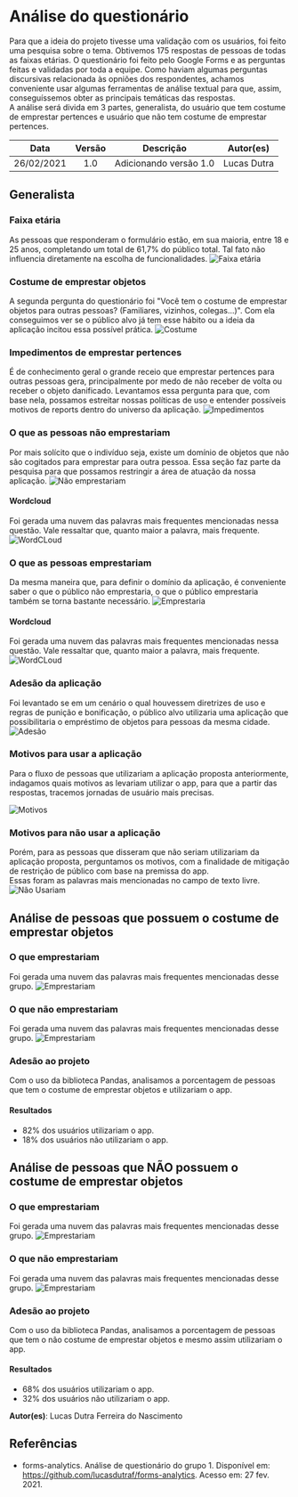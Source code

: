 # Análise do questionário

Para que a ideia do projeto tivesse uma validação com os usuários, foi feito uma pesquisa sobre o tema. Obtivemos 175 respostas de pessoas de todas as faixas etárias. O questionário foi feito pelo Google Forms e as perguntas feitas e validadas por toda a equipe. Como haviam algumas perguntas discursivas relacionada às opniões dos respondentes, achamos conveniente usar algumas ferramentas de análise textual para que, assim, conseguíssemos obter as principais temáticas das respostas.  
A análise será divida em 3 partes, generalista, do usuário que tem costume de emprestar pertences e usuário que não tem costume de emprestar pertences.

|    Data    | Versão |       Descrição        |  Autor(es)  |
| :--------: | :----: | :--------------------: | :---------: |
| 26/02/2021 |  1.0   | Adicionando versão 1.0 | Lucas Dutra |

## Generalista

### Faixa etária

As pessoas que responderam o formulário estão, em sua maioria, entre 18 e 25 anos, completando um total de 61,7% do público total. Tal fato não influencia diretamente na escolha de funcionalidades.
![Faixa etária](../../assets/img/questionario/idade.png)

### Costume de emprestar objetos

A segunda pergunta do questionário foi "Você tem o costume de emprestar objetos para outras pessoas? (Familiares, vizinhos, colegas...)". Com ela conseguimos ver se o público alvo já tem esse hábito ou a ideia da aplicação incitou essa possível prática.
![Costume](../../assets/img/questionario/se_empresta.png)

### Impedimentos de emprestar pertences

É de conhecimento geral o grande receio que emprestar pertences para outras pessoas gera, principalmente por medo de não receber de volta ou receber o objeto danificado. Levantamos essa pergunta para que, com base nela, possamos estreitar nossas políticas de uso e entender possíveis motivos de reports dentro do universo da aplicação.
![Impedimentos](../../assets/img/questionario/impedimentos.png)

### O que as pessoas não emprestariam

Por mais solícito que o indivíduo seja, existe um domínio de objetos que não são cogitados para emprestar para outra pessoa. Essa seção faz parte da pesquisa para que possamos restringir a área de atuação da nossa aplicação.
![Não emprestariam](../../assets/img/questionario/nao_emprestaria.png)

#### Wordcloud

Foi gerada uma nuvem das palavras mais frequentes mencionadas nessa questão. Vale ressaltar que, quanto maior a palavra, mais frequente.
![WordCLoud](../../assets/img/questionario/general_nao_emprestaria.png)

### O que as pessoas emprestariam

Da mesma maneira que, para definir o domínio da aplicação, é conveniente saber o que o público não emprestaria, o que o público emprestaria também se torna bastante necessário.
![Emprestaria](../../assets/img/questionario/emprestaria.png)

#### Wordcloud

Foi gerada uma nuvem das palavras mais frequentes mencionadas nessa questão. Vale ressaltar que, quanto maior a palavra, mais frequente.
![WordCLoud](../../assets/img/questionario/general_emprestaria.png)

### Adesão da aplicação

Foi levantado se em um cenário o qual houvessem diretrizes de uso e regras de punição e bonificação, o público alvo utilizaria uma aplicação que possibilitaria o empréstimo de objetos para pessoas da mesma cidade.
![Adesão](../../assets/img/questionario/adesao.png)

### Motivos para usar a aplicação

Para o fluxo de pessoas que utilizariam a aplicação proposta anteriormente, indagamos quais motivos as levariam utilizar o app, para que a partir das respostas, tracemos jornadas de usuário mais precisas.

![Motivos](../../assets/img/questionario/motivos.png)

### Motivos para não usar a aplicação

Porém, para as pessoas que disseram que não seriam utilizariam da aplicação proposta, perguntamos os motivos, com a finalidade de mitigação de restrição de público com base na premissa do app.  
Essas foram as palavras mais mencionadas no campo de texto livre.  
![Não Usariam](../../assets/img/questionario/nao_usaria.jpg)

## Análise de pessoas que possuem o costume de emprestar objetos

### O que emprestariam

Foi gerada uma nuvem das palavras mais frequentes mencionadas desse grupo.
![Emprestariam](../../assets/img/questionario/used_emprestaria.png)

### O que não emprestariam

Foi gerada uma nuvem das palavras mais frequentes mencionadas desse grupo.
![Emprestariam](../../assets/img/questionario/used_nao_emprestaria.png)

### Adesão ao projeto

Com o uso da biblioteca Pandas, analisamos a porcentagem de pessoas que tem o costume de emprestar objetos e utilizariam o app.

#### Resultados

- 82% dos usuários utilizariam o app.
- 18% dos usuários não utilizariam o app.

## Análise de pessoas que NÃO possuem o costume de emprestar objetos

### O que emprestariam

Foi gerada uma nuvem das palavras mais frequentes mencionadas desse grupo.
![Emprestariam](../../assets/img/questionario/not_used_emprestaria.png)

### O que não emprestariam

Foi gerada uma nuvem das palavras mais frequentes mencionadas desse grupo.
![Emprestariam](../../assets/img/questionario/not_used_nao_emprestaria.png)

### Adesão ao projeto

Com o uso da biblioteca Pandas, analisamos a porcentagem de pessoas que tem o não costume de emprestar objetos e mesmo assim utilizariam o app.

#### Resultados

- 68% dos usuários utilizariam o app.
- 32% dos usuários não utilizariam o app.

**Autor(es)**: Lucas Dutra Ferreira do Nascimento

## Referências

- forms-analytics. Análise de questionário do grupo 1. Disponível em: https://github.com/lucasdutraf/forms-analytics. Acesso em: 27 fev. 2021.

